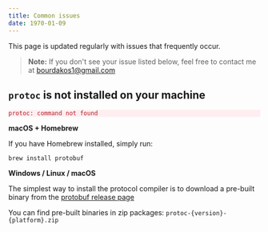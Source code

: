 ```yaml
---
title: Common issues
date: 1970-01-09
---
```

This page is updated regularly with issues that frequently occur.
> **Note:** If you don't see your issue listed below, feel free to contact me at bourdakos1@gmail.com

## `protoc` is not installed on your machine
<div class="highlighter-rouge">
  <div class="highlight">
    <pre class="highlight" style="background-color: #ffeef0; color: #b31d28;"><code>protoc: command not found</code></pre>
  </div>
</div>

**macOS + Homebrew**

If you have Homebrew installed, simply run:
```
brew install protobuf
```

**Windows / Linux / macOS**

The simplest way to install the protocol compiler is to download a pre-built binary from the [protobuf release page](https://github.com/protocolbuffers/protobuf/releases)

You can find pre-built binaries in zip packages: `protoc-{version}-{platform}.zip`
